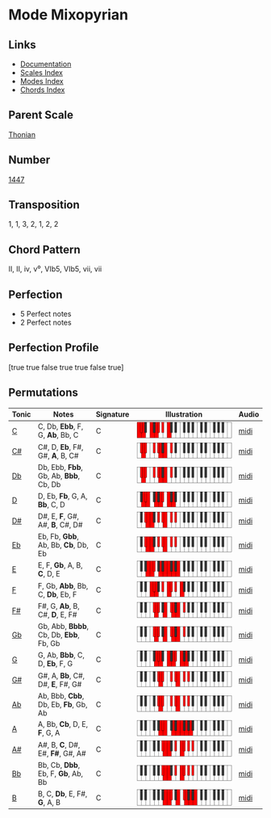 # Mode Mixopyrian

## Links

- [Documentation](README.md)
- [Scales Index](Scales.md)
- [Modes Index](Modes.md)
- [Chords Index](Chords.md)

## Parent Scale

[Thonian](ScaleThonian.md)

## Number

[1447](https://ianring.com/musictheory/scales/1447)

## Transposition

1, 1, 3, 2, 1, 2, 2

## Chord Pattern

II, II, iv, v⁰, VIb5, VIb5, vii, vii

## Perfection

- 5 Perfect notes
- 2 Perfect notes

## Perfection Profile

[true true false true true false true]

## Permutations

| Tonic | Notes | Signature | Illustration | Audio |
|-------|-------|-----------|--------------|-------|
| [C](ModeCNaturalMixopyrian.md) | C, Db, **Ebb**, F, G, **Ab**, Bb, C | C | ![CNaturalMixopyrian](ModeCNaturalMixopyrian.png) | [midi](https://github.com/edipermadi/music/blob/main/docs/ModeCNaturalMixopyrian.mid?raw=true) |
| [C#](ModeCSharpMixopyrian.md) | C#, D, **Eb**, F#, G#, **A**, B, C# | C | ![CSharpMixopyrian](ModeCSharpMixopyrian.png) | [midi](https://github.com/edipermadi/music/blob/main/docs/ModeCSharpMixopyrian.mid?raw=true) |
| [Db](ModeDFlatMixopyrian.md) | Db, Ebb, **Fbb**, Gb, Ab, **Bbb**, Cb, Db | C | ![DFlatMixopyrian](ModeDFlatMixopyrian.png) | [midi](https://github.com/edipermadi/music/blob/main/docs/ModeDFlatMixopyrian.mid?raw=true) |
| [D](ModeDNaturalMixopyrian.md) | D, Eb, **Fb**, G, A, **Bb**, C, D | C | ![DNaturalMixopyrian](ModeDNaturalMixopyrian.png) | [midi](https://github.com/edipermadi/music/blob/main/docs/ModeDNaturalMixopyrian.mid?raw=true) |
| [D#](ModeDSharpMixopyrian.md) | D#, E, **F**, G#, A#, **B**, C#, D# | C | ![DSharpMixopyrian](ModeDSharpMixopyrian.png) | [midi](https://github.com/edipermadi/music/blob/main/docs/ModeDSharpMixopyrian.mid?raw=true) |
| [Eb](ModeEFlatMixopyrian.md) | Eb, Fb, **Gbb**, Ab, Bb, **Cb**, Db, Eb | C | ![EFlatMixopyrian](ModeEFlatMixopyrian.png) | [midi](https://github.com/edipermadi/music/blob/main/docs/ModeEFlatMixopyrian.mid?raw=true) |
| [E](ModeENaturalMixopyrian.md) | E, F, **Gb**, A, B, **C**, D, E | C | ![ENaturalMixopyrian](ModeENaturalMixopyrian.png) | [midi](https://github.com/edipermadi/music/blob/main/docs/ModeENaturalMixopyrian.mid?raw=true) |
| [F](ModeFNaturalMixopyrian.md) | F, Gb, **Abb**, Bb, C, **Db**, Eb, F | C | ![FNaturalMixopyrian](ModeFNaturalMixopyrian.png) | [midi](https://github.com/edipermadi/music/blob/main/docs/ModeFNaturalMixopyrian.mid?raw=true) |
| [F#](ModeFSharpMixopyrian.md) | F#, G, **Ab**, B, C#, **D**, E, F# | C | ![FSharpMixopyrian](ModeFSharpMixopyrian.png) | [midi](https://github.com/edipermadi/music/blob/main/docs/ModeFSharpMixopyrian.mid?raw=true) |
| [Gb](ModeGFlatMixopyrian.md) | Gb, Abb, **Bbbb**, Cb, Db, **Ebb**, Fb, Gb | C | ![GFlatMixopyrian](ModeGFlatMixopyrian.png) | [midi](https://github.com/edipermadi/music/blob/main/docs/ModeGFlatMixopyrian.mid?raw=true) |
| [G](ModeGNaturalMixopyrian.md) | G, Ab, **Bbb**, C, D, **Eb**, F, G | C | ![GNaturalMixopyrian](ModeGNaturalMixopyrian.png) | [midi](https://github.com/edipermadi/music/blob/main/docs/ModeGNaturalMixopyrian.mid?raw=true) |
| [G#](ModeGSharpMixopyrian.md) | G#, A, **Bb**, C#, D#, **E**, F#, G# | C | ![GSharpMixopyrian](ModeGSharpMixopyrian.png) | [midi](https://github.com/edipermadi/music/blob/main/docs/ModeGSharpMixopyrian.mid?raw=true) |
| [Ab](ModeAFlatMixopyrian.md) | Ab, Bbb, **Cbb**, Db, Eb, **Fb**, Gb, Ab | C | ![AFlatMixopyrian](ModeAFlatMixopyrian.png) | [midi](https://github.com/edipermadi/music/blob/main/docs/ModeAFlatMixopyrian.mid?raw=true) |
| [A](ModeANaturalMixopyrian.md) | A, Bb, **Cb**, D, E, **F**, G, A | C | ![ANaturalMixopyrian](ModeANaturalMixopyrian.png) | [midi](https://github.com/edipermadi/music/blob/main/docs/ModeANaturalMixopyrian.mid?raw=true) |
| [A#](ModeASharpMixopyrian.md) | A#, B, **C**, D#, E#, **F#**, G#, A# | C | ![ASharpMixopyrian](ModeASharpMixopyrian.png) | [midi](https://github.com/edipermadi/music/blob/main/docs/ModeASharpMixopyrian.mid?raw=true) |
| [Bb](ModeBFlatMixopyrian.md) | Bb, Cb, **Dbb**, Eb, F, **Gb**, Ab, Bb | C | ![BFlatMixopyrian](ModeBFlatMixopyrian.png) | [midi](https://github.com/edipermadi/music/blob/main/docs/ModeBFlatMixopyrian.mid?raw=true) |
| [B](ModeBNaturalMixopyrian.md) | B, C, **Db**, E, F#, **G**, A, B | C | ![BNaturalMixopyrian](ModeBNaturalMixopyrian.png) | [midi](https://github.com/edipermadi/music/blob/main/docs/ModeBNaturalMixopyrian.mid?raw=true) |
